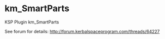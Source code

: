 km_SmartParts
=============

KSP Plugin km_SmartParts

See forum for details: http://forum.kerbalspaceprogram.com/threads/64227

